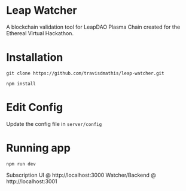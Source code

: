 # Leap Watcher
A blockchain validation tool for LeapDAO Plasma Chain created for the Ethereal Virtual Hackathon.


# Installation
`git clone https://github.com/travisdmathis/leap-watcher.git`

`npm install`

# Edit Config
Update the config file in `server/config`

# Running app
`npm run dev`

Subscription UI @ http://localhost:3000
Watcher/Backend @ http://localhost:3001
